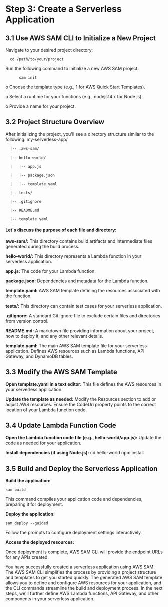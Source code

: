 # Step 3: Create a Serverless Application
## 3.1 Use AWS SAM CLI to Initialize a New Project
Navigate to your desired project directory:

      cd /path/to/your/project
      
Run the following command to initialize a new AWS SAM project:

		  sam init
o	Choose the template type (e.g., 1 for AWS Quick Start Templates).

o	Select a runtime for your functions (e.g., nodejs14.x for Node.js).

o	Provide a name for your project.
## 3.2 Project Structure Overview
After initializing the project, you'll see a directory structure similar to the following:
      my-serverless-app/
      
      |-- .aws-sam/
      
      |-- hello-world/
      
      |   |-- app.js
      
      |   |-- package.json
      
      |   |-- template.yaml
      
      |-- tests/
      
      |-- .gitignore
      
      |-- README.md
      
      |-- template.yaml

#### Let's discuss the purpose of each file and directory:
**aws-sam/:** This directory contains build artifacts and intermediate files generated during the build process.

**hello-world/:** This directory represents a Lambda function in your serverless application.

**app.js:** The code for your Lambda function.

**package.json:** Dependencies and metadata for the Lambda function.

**template.yaml:** AWS SAM template defining the resources associated with the function.

**tests/:** This directory can contain test cases for your serverless application.

**.gitignore:** A standard Git ignore file to exclude certain files and directories from version control.

**README.md:** A markdown file providing information about your project, how to deploy it, and any other relevant details.

**template.yaml:** The main AWS SAM template file for your serverless application.
Defines AWS resources such as Lambda functions, API Gateway, and DynamoDB tables.

## 3.3 Modify the AWS SAM Template
**Open template.yaml in a text editor:** This file defines the AWS resources in your serverless application.

**Update the template as needed:** Modify the Resources section to add or adjust AWS resources.
Ensure the CodeUri property points to the correct location of your Lambda function code.

## 3.4 Update Lambda Function Code
**Open the Lambda function code file (e.g., hello-world/app.js):**
Update the code as needed for your application.

**Install dependencies (if using Node.js):**
	cd hello-world
	npm install
## 3.5 Build and Deploy the Serverless Application
**Build the application:** 

	sam build
 
This command compiles your application code and dependencies, preparing it for deployment.

**Deploy the application:**

	sam deploy --guided
 
 Follow the prompts to configure deployment settings interactively.
 
**Access the deployed resources:**

Once deployment is complete, AWS SAM CLI will provide the endpoint URLs for any APIs created.


You have successfully created a serverless application using AWS SAM. The AWS SAM CLI simplifies the process by providing a project structure and templates to get you started quickly. The generated AWS SAM template allows you to define and configure AWS resources for your application, and the CLI commands streamline the build and deployment process. In the next steps, we'll further define AWS Lambda functions, API Gateway, and other components in your serverless application.


